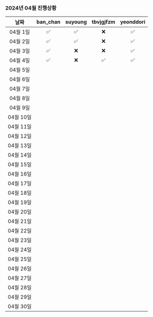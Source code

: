 ### 2024년 04월 진행상황
| 날짜 | ban_chan | suyoung | tbvjgjfzm | yeonddori |
|:---:|:---:|:---:|:---:|:---:|
| 04월 1일 | ✅ | ✅ | ❌ | ✅ |
| 04월 2일 | ✅ | ✅ | ❌ | ✅ |
| 04월 3일 | ✅ | ❌ | ❌ | ✅ |
| 04월 4일 | ✅ | ❌ | ✅ | ✅ |
| 04월 5일 | | | | |
| 04월 6일 | | | | |
| 04월 7일 | | | | |
| 04월 8일 | | | | |
| 04월 9일 | | | | |
| 04월 10일 | | | | |
| 04월 11일 | | | | |
| 04월 12일 | | | | |
| 04월 13일 | | | | |
| 04월 14일 | | | | |
| 04월 15일 | | | | |
| 04월 16일 | | | | |
| 04월 17일 | | | | |
| 04월 18일 | | | | |
| 04월 19일 | | | | |
| 04월 20일 | | | | |
| 04월 21일 | | | | |
| 04월 22일 | | | | |
| 04월 23일 | | | | |
| 04월 24일 | | | | |
| 04월 25일 | | | | |
| 04월 26일 | | | | |
| 04월 27일 | | | | |
| 04월 28일 | | | | |
| 04월 29일 | | | | |
| 04월 30일 | | | | |
